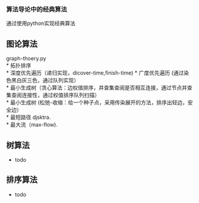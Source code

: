 ### 算法导论中的经典算法
通过使用python实现经典算法
## 图论算法  
  graph-thoery.py  
    * 拓扑排序  
    * 深度优先遍历（递归实现，dicover-time,finish-time)
    * 广度优先遍历 (通过染色黑白灰三色，通过队列实现）   
    * 最小生成树（贪心算法：边权值排序，并查集查阅是否相互连接，通过节点并查集查阅连接性，通过权值排序队列扫描）  
    * 最小生成树 (松弛-收缩：给一个种子点，采用传染展开的方法，排序出轻边，安全边）  
    * 最短路径 djsktra.  
    * 最大流（max-flow).  
    
## 树算法
  * todo  
  
  
## 排序算法
  * todo  
